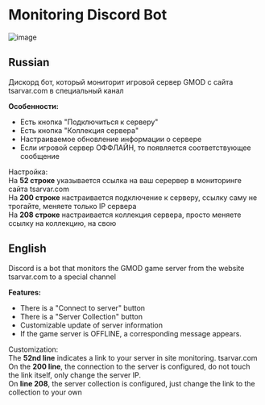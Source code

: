 # Monitoring Discord Bot
![image](https://github.com/user-attachments/assets/efc1a122-cd48-48b7-8c1b-3cb35cbb9436)

## Russian
Дискорд бот, который мониторит игровой сервер GMOD с сайта tsarvar.com в специальный канал

**Особенности:**
- Есть кнопка "Подключиться к серверу"
- Есть кнопка "Коллекция сервера"
- Настраиваемое обновление информации о сервере
- Если игровой сервер ОФФЛАЙН, то появляется соответствующее сообщение

Настройка:\
На **52 строке** указывается ссылка на ваш серервер в мониторинге сайта tsarvar.com\
На **200 строке** настраивается подключение к серверу, ссылку саму не трогайте, меняете только IP сервера\
На **208 строке** настраивается коллекция сервера, просто меняете ссылку на коллекцию, на свою

## English
Discord is a bot that monitors the GMOD game server from the website tsarvar.com to a special channel

**Features:**
- There is a "Connect to server" button
- There is a "Server Collection" button
- Customizable update of server information
- If the game server is OFFLINE, a corresponding message appears.

Customization:\
The **52nd line** indicates a link to your server in site monitoring. tsarvar.com\
On the **200 line**, the connection to the server is configured, do not touch the link itself, only change the server IP.\
On **line 208**, the server collection is configured, just change the link to the collection to your own
